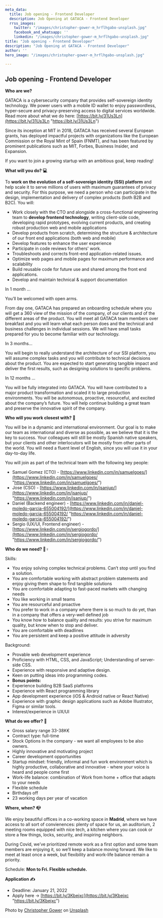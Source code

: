```yaml
---
meta_data:
  title: Job opening - Frontend Developer
  description: Job Opening at GATACA - Frontend Developer
  rrss_images:
    twitter: "/images/christopher-gower-m_hrflhgabo-unsplash.jpg"
    facebook_and_whatsapp: ''
    linkedin: "/images/christopher-gower-m_hrflhgabo-unsplash.jpg"
title: "Job opening - Frontend Developer"
description: "Job Opening at GATACA - Frontend Developer"
author: ''
hero_image: "/images/christopher-gower-m_hrflhgabo-unsplash.jpg"

---
```

## Job opening - Frontend Developer

**Who are we?**

GATACA is a cybersecurity company that provides self-sovereign identity technology. We power users with a mobile ID wallet to enjoy passwordless, hyper-secure and privacy-preserving access to digital services worldwide. Read more about what we do here: [https://bit.ly/31Us3Ln](https://bit.ly/31Us3Ln "https://bit.ly/31Us3Ln")

Since its inception at MIT in 2018, GATACA has received several European grants, has deployed impactful projects with organizations like the European Commission or the Royal Mint of Spain (FNMT), and has been featured by prominent publications such as MIT, Forbes, Business Insider, and Expansion.

If you want to join a growing startup with an ambitious goal, keep reading!

**What will you do? 💻**

To **work on the evolution of a self-sovereign identity (SSI) platform** and help scale it to serve millions of users with maximum guarantees of privacy and security. For this purpose, we need a person who can participate in the design, implementation and delivery of complex products (both B2B and B2C). You will:

* Work closely with the CTO and alongside a cross-functional engineering team to **develop frontend technology**, writing client-side code, developing rapid prototypes, evolving current products, and creating robust production web and mobile applications
* Develop products from scratch, determining the structure & architecture of our front end applications (both web and mobile)
* Develop features to enhance the user experience
* Participate in code reviews for others' work.
* Troubleshoots and corrects front-end application-related issues.
* Optimize web pages and mobile pages for maximum performance and scalability
* Build reusable code for future use and shared among the front end applications.
* Develop and maintain technical & support documentation

In 1 month ...

You’ll be welcomed with open arms.

From day one, GATACA has prepared an onboarding schedule where you will get a 360 view of the mission of the company, of our clients and of the different areas of the product. You will meet all GATACA team members over breakfast and you will learn what each person does and the technical and business challenges in individual sessions. We will have small tasks prepared for you to become familiar with our technology.

In 3 months...

You will begin to really understand the architecture of our SSI platform, you will assume complex tasks and you will contribute to technical decisions about the product. You are expected to start generating tangible impact and deliver the first results, such as designing solutions to specific problems.

In 12 months ...

You will be fully integrated into GATACA. You will have contributed to a major product transformation and scaled it to large production environments. You will be autonomous, proactive, resourceful, and excited about the company’s future. You will help continue building a great team and preserve the innovative spirit of the company.

**Who will you work closest with? 🕺**

You will be in a dynamic and international environment. Our goal is to make our team as international and diverse as possible, as we believe that it is the key to success. Your colleagues will still be mostly Spanish native speakers, but your clients and other interlocutors will be mostly from other parts of the world. You will need a fluent level of English, since you will use it in your day-to-day life.

You will join as part of the technical team with the following key people:

* Samuel Gomez (CTO) - [https://www.linkedin.com/in/samuelgoes/](https://www.linkedin.com/in/samuelgoes/ "https://www.linkedin.com/in/samuelgoes/")
* Jose (CSO) - [https://www.linkedin.com/in/jsanjup/](https://www.linkedin.com/in/jsanjup/ "https://www.linkedin.com/in/jsanjup/")
* Daniel (Backend engineer) - [https://www.linkedin.com/in/daniel-moledo-garcia-655004192/](https://www.linkedin.com/in/daniel-moledo-garcia-655004192/ "https://www.linkedin.com/in/daniel-moledo-garcia-655004192/")
* Sergio (UX/UI, Frontend engineer) - [https://www.linkedin.com/in/sergiogordo/](https://www.linkedin.com/in/sergiogordo/ "https://www.linkedin.com/in/sergiogordo/")

**Who do we need? 🤼♀️**

Skills:

* You enjoy solving complex technical problems. Can’t stop until you find a solution.
* You are comfortable working with abstract problem statements and enjoy giving them shape to find tangible solutions
* You are comfortable adapting to fast-paced markets with changing needs
* You like working in small teams
* You are resourceful and proactive
* You prefer to work in a company where there is so much to do yet, than in a company that offers a very-well defined job
* You know how to balance quality and results: you strive for maximum quality, but know when to stop and deliver.
* You are comfortable with deadlines
* You are persistent and keep a positive attitude in adversity

Background:

* Provable web development experience
* Proficiency with HTML, CSS, and JavaScript; Understanding of server-side CSS.
* Experience with responsive and adaptive design.
* Keen on putting ideas into programming codes.
* **Bonus points:**
* Experience building B2B SaaS platforms
* Experience with React programming library
* App development experience (iOS & Android native or React Native)
* Experience with graphic design applications such as Adobe Illustrator, Figma or similar tools.
* Interest/experience in UX/UI

**What do we offer? 🤝**

* Gross salary range 33-38K€
* Contract type: full-time
* Stock Options in the company - we want all employees to be also owners.
* Highly innovative and motivating project
* Career development opportunities
* Startup mindset: friendly, informal and fun work environment which is highly productive, collaborative and innovative - where your voice is heard and people come first
* Work-life balance: combination of Work from home + office that adapts to your needs
* Flexible schedule
* Birthdays off
* 23 working days per year of vacation

**Where, when? 📪**

We enjoy beautiful offices in a co-working space in **Madrid**, where we have access to all sort of convienences: plenty of space for us, an auditorium, 2 meeting rooms equipped with nice tech, a kitchen where you can cook or store a few things, locks, security, and inspiring neighbors.

During Covid, we’ve prioritized remote work as a first option and some team members are enjoying it, so we’ll keep a balance moving forward. We like to meet at least once a week, but flexibility and work-life balance remain a priority.

Schedule: **Mon to Fri. Flexible schedule.**

**Application ✍**

* Deadline: January 21, 2022
* Apply here → [https://bit.ly/3Kbejxc](https://bit.ly/3Kbejxc "https://bit.ly/3Kbejxc")

  
Photo by [Christopher Gower](https://unsplash.com/@cgower?utm_source=unsplash&utm_medium=referral&utm_content=creditCopyText) on [Unsplash](https://unsplash.com/s/photos/developer?utm_source=unsplash&utm_medium=referral&utm_content=creditCopyText)
